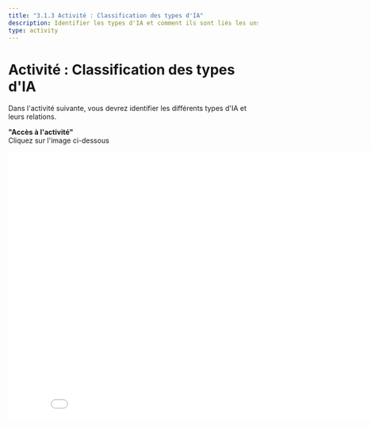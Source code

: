 ```yaml
---
title: "3.1.3 Activité : Classification des types d'IA"
description: Identifier les types d'IA et comment ils sont liés les uns aux autres.
type: activity
---
```


# Activité : Classification des types d'IA  

Dans l'activité suivante, vous devrez identifier les différents types d'IA et leurs relations.

**"Accès à l'activité"**  
Cliquez sur l'image ci-dessous

<center><iframe width="860" height="540" src="3-1-3a-activity-what-type-of-ai/3-1-3a-AI-types-relations.html" frameborder="0" allowfullscreen></iframe></center>
